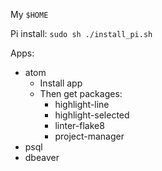 My `$HOME`

Pi install: `sudo sh ./install_pi.sh`

Apps:
* atom
  * Install app
  * Then get packages:
    * highlight-line
    * highlight-selected
    * linter-flake8
    * project-manager
* psql
* dbeaver
